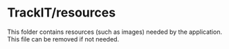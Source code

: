# TrackIT/resources

This folder contains resources (such as images) needed by the application. This file can
be removed if not needed.
